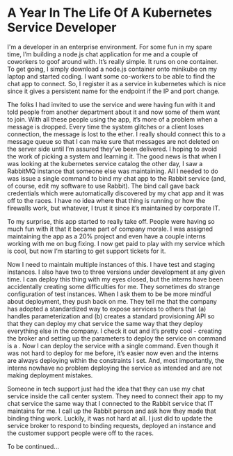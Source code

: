 # A Year In The Life Of A Kubernetes Service Developer

I'm a developer in an enterprise environment.  For some fun in my spare time, I’m building a node.js chat application for me
and a couple of coworkers to goof around with.  It’s really simple.  It runs on one container.  To get going, I simply
download a node.js container onto minikube on my laptop and started coding.  I want some co-workers to be able to find the
chat app to connect.  So, I register it as a service in kubernetes which is nice since it gives a persistent name for the
endpoint if the IP and port change.

The folks I had invited to use the service and were having fun with it and told people from another department about it and
now some of them want to join.  With all these people using the app, it’s more of a problem when a message is dropped.
Every time the system glitches or a client loses connection, the message is lost to the ether.  I really should connect this
to a message queue so that I can make sure that messages are not deleted on the server side until I’m assured they’ve been
delivered.  I hoping to avoid the work of picking a system and learning it.  The good news is that when I was looking at the
kubernetes service catalog the other day, I saw a RabbitMQ instance that someone else was maintaining.  All I needed to do
was issue a single command to bind my chat app to the Rabbit service (and, of course, edit my software to use Rabbit).  The
bind call gave back credentials which were automatically discovered by my chat app and it was off to the races.  I have no
idea where that thing is running or how the firewalls work, but whatever, I trust it since it’s maintained by corporate IT.

To my surprise, this app started to really take off.  People were having so much fun with it that it became part of company
morale.  I was assigned maintaining the app as a 20% project and even have a couple interns working with me on bug fixing.
I now get paid to play with my service which is cool, but now I’m starting to get support tickets for it.

Now I need to maintain multiple instances of this.  I have test and staging instances.  I also have two to three versions
under development at any given time.  I can deploy this thing with my eyes closed, but the interns have been accidentally
creating some difficulties for me.  They sometimes do strange configuration of test instances.  When I ask them to be be
more mindful about deployment, they push back on me.  They tell me that the company has adopted a standardized way to
expose services to others that (a) handles parameterization and (b) creates a standard provisioning API so that they can
deploy my chat service the same way that they deploy everything else in the company.  I check it out and it’s pretty cool -
creating the broker and setting up the parameters to deploy the service on command is a <simple process>.  Now I can deploy
the service with a single command.  Even though it was not hard to deploy for me before, it’s easier now even and the
interns are always deploying within the constraints I set.  And, most importantly, the interns nowhave no problem deploying
the service as intended and are not making deployment mistakes.

Someone in tech support just had the idea that they can use my chat service inside the call center system.  They need to
connect their app to my chat service the same way that I connected to the Rabbit service that IT maintains for me.  I call
up the Rabbit person and ask how they made that binding thing work.  Luckily, it was not hard at all.  I just did <simple
workflow> to update the service broker to respond to binding requests, deployed an instance and the customer support people
were off to the races.

To be continued...
